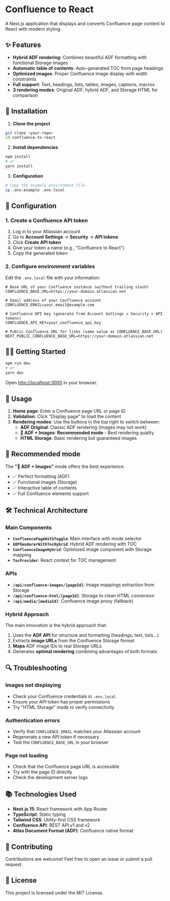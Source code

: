 # Confluence to React

A Next.js application that displays and converts Confluence page content to React with modern styling.

## ✨ Features

- **Hybrid ADF rendering**: Combines beautiful ADF formatting with functional Storage images
- **Automatic table of contents**: Auto-generated TOC from page headings
- **Optimized images**: Proper Confluence image display with width constraints
- **Full support**: Text, headings, lists, tables, images, captions, macros
- **3 rendering modes**: Original ADF, hybrid ADF, and Storage HTML for comparison

## 🚀 Installation

1. **Clone the project**
```bash
git clone <your-repo>
cd confluence-to-react
```

2. **Install dependencies**
```bash
npm install
# or
yarn install
```

3. **Configuration**
```bash
# Copy the example environment file
cp .env.example .env.local
```

## 🔧 Configuration

### 1. Create a Confluence API token

1. Log in to your Atlassian account
2. Go to **Account Settings** → **Security** → **API tokens**
3. Click **Create API token**
4. Give your token a name (e.g., "Confluence to React")
5. Copy the generated token

### 2. Configure environment variables

Edit the `.env.local` file with your information:

```env
# Base URL of your Confluence instance (without trailing slash)
CONFLUENCE_BASE_URL=https://your-domain.atlassian.net

# Email address of your Confluence account
CONFLUENCE_EMAIL=your.email@example.com

# Confluence API key (generate from Account Settings > Security > API tokens)
CONFLUENCE_API_KEY=your_confluence_api_key

# Public Confluence URL for links (same value as CONFLUENCE_BASE_URL)
NEXT_PUBLIC_CONFLUENCE_BASE_URL=https://your-domain.atlassian.net
```

## 🏃‍♂️ Getting Started

```bash
npm run dev
# or
yarn dev
```

Open [http://localhost:3000](http://localhost:3000) in your browser.

## 📖 Usage

1. **Home page**: Enter a Confluence page URL or page ID
2. **Validation**: Click "Display page" to load the content
3. **Rendering modes**: Use the buttons in the top right to switch between:
   - **ADF Original**: Classic ADF rendering (images may not work)
   - **🎯 ADF + Images**: **Recommended mode** - Best rendering quality
   - **HTML Storage**: Basic rendering but guaranteed images

## 🎯 Recommended mode

The **"🎯 ADF + Images"** mode offers the best experience:
- ✅ Perfect formatting (ADF)
- ✅ Functional images (Storage)
- ✅ Interactive table of contents
- ✅ Full Confluence elements support

## 🛠️ Technical Architecture

### Main Components

- **`ConfluencePageWithToggle`**: Main interface with mode selector
- **`ADFRendererWithTocHybrid`**: Hybrid ADF rendering with TOC
- **`ConfluenceImageHybrid`**: Optimized image component with Storage mapping
- **`TocProvider`**: React context for TOC management

### APIs

- **`/api/confluence-images/[pageId]`**: Image mappings extraction from Storage
- **`/api/confluence-html/[pageId]`**: Storage to clean HTML conversion
- **`/api/media/[mediaId]`**: Confluence image proxy (fallback)

### Hybrid Approach

The main innovation is the hybrid approach that:
1. Uses the **ADF API** for structure and formatting (headings, text, lists...)
2. Extracts **image URLs** from the Confluence Storage format
3. **Maps** ADF image IDs to real Storage URLs
4. Generates **optimal rendering** combining advantages of both formats

## 🔍 Troubleshooting

### Images not displaying
- Check your Confluence credentials in `.env.local`
- Ensure your API token has proper permissions
- Try "HTML Storage" mode to verify connectivity

### Authentication errors
- Verify that `CONFLUENCE_EMAIL` matches your Atlassian account
- Regenerate a new API token if necessary
- Test the `CONFLUENCE_BASE_URL` in your browser

### Page not loading
- Check that the Confluence page URL is accessible
- Try with the page ID directly
- Check the development server logs

## 📚 Technologies Used

- **Next.js 15**: React framework with App Router
- **TypeScript**: Static typing
- **Tailwind CSS**: Utility-first CSS framework
- **Confluence API**: REST API v1 and v2
- **Atlas Document Format (ADF)**: Confluence native format

## 🤝 Contributing

Contributions are welcome! Feel free to open an issue or submit a pull request.

## 📄 License

This project is licensed under the MIT License.